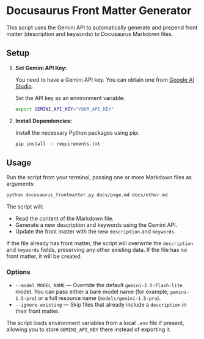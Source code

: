 # Docusaurus Front Matter Generator

This script uses the Gemini API to automatically generate and prepend front matter (description and keywords) to Docusaurus Markdown files.

## Setup

1.  **Set Gemini API Key:**

    You need to have a Gemini API key. You can obtain one from [Google AI Studio](https://aistudio.google.com/).

    Set the API key as an environment variable:
    ```bash
    export GEMINI_API_KEY="YOUR_API_KEY"
    ```

2.  **Install Dependencies:**

    Install the necessary Python packages using pip:
    ```bash
    pip install -r requirements.txt
    ```

## Usage

Run the script from your terminal, passing one or more Markdown files as arguments:

```bash
python docusaurus_frontmatter.py docs/page.md docs/other.md
```

The script will:
- Read the content of the Markdown file.
- Generate a new description and keywords using the Gemini API.
- Update the front matter with the new `description` and `keywords`.

If the file already has front matter, the script will overwrite the `description` and `keywords` fields, preserving any other existing data. If the file has no front matter, it will be created.

### Options

- `--model MODEL_NAME` — Override the default `gemini-2.5-flash-lite` model. You can pass either a bare model name (for example, `gemini-1.5-pro`) or a full resource name (`models/gemini-1.5-pro`).
- `--ignore-existing` — Skip files that already include a `description` in their front matter.

The script loads environment variables from a local `.env` file if present, allowing you to store `GEMINI_API_KEY` there instead of exporting it.
